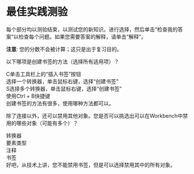 # 最佳实践测验

每个部分均以测验结束，以测试您的新知识。进行选择，然后单击“检查我的答案”以检查每个问题。如果您需要答案的解释，请单击“解释”。

**注意**: 您的分数不会被计算；这只是出于复习目的。

<quiz name="">
  <question multiple>
    <p>
      以下哪项是创建书签的方法（选择所有适用项）？
    </p>
    <answer correct>C单击工具栏上的“插入书签”按钮</answer><br>
    <answer correct>选择一个转换器，单击鼠标右键，选择“创建书签”</answer><br>
    <answer correct>S选择多个转换器，单击鼠标右键，选择“创建书签”</answer><br>
    <answer correct>使用Ctrl + B快捷键</answer><br>
    </span>
    <explanation>创建书签的方法有很多，使用哪种方法都可以。</explanation>
  </question>

  <question multiple>
    <p>
      除了连接以外，还可以禁用其他对象。您是否可以挑选出可以在Workbench中禁用的哪些对象（可能有多个）？
    </p>
    <answer correct>转换器</answer><br>
    <answer correct>要素类型</answer><br>
    <answer>注释</answer><br>
    <answer>书签</answer><br>
    <explanation>好吧，从技术上讲，您不能禁用书签，但是可以选择禁用其中的所有对象。</explanation>
  </question>
</quiz>
